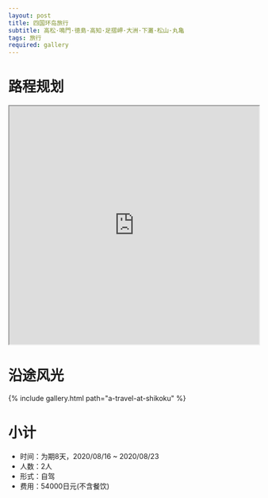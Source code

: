 ```yaml
---
layout: post
title: 四国环岛旅行
subtitle: 高松·鳴門·徳島·高知·足摺岬·大洲·下灘·松山·丸亀
tags: 旅行
required: gallery
---
```


# 路程规划

<iframe src="https://www.google.com/maps/d/embed?mid=1iEvUGdzePaaW9sGYCGbyQlgV1OoCAu3U" width="100%" height="480"></iframe>

# 沿途风光

{% include gallery.html path="a-travel-at-shikoku" %}

# 小计

- 时间：为期8天，2020/08/16 ~ 2020/08/23
- 人数：2人
- 形式：自驾
- 费用：54000日元(不含餐饮)
